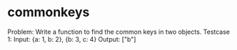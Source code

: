 # commonkeys
Problem: Write a function to find the common keys in two objects.
Testcase 1:
Input: {a: 1, b: 2}, {b: 3, c: 4}
Output: ["b"]
